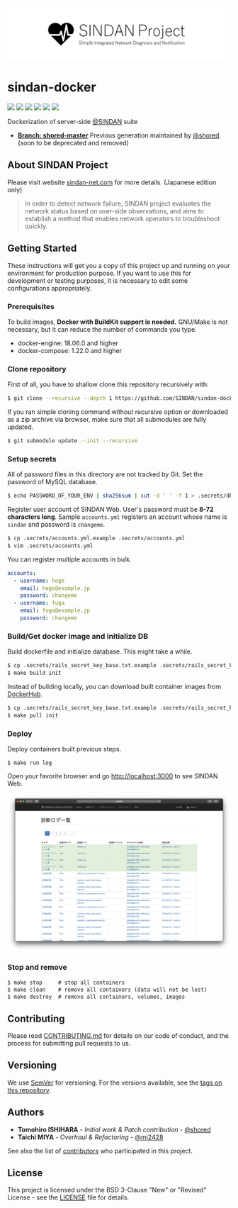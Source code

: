  ![SINDAN Project](https://raw.githubusercontent.com/SINDAN/sindan-docker/screenshot/logo.png)

# sindan-docker

[![](https://travis-ci.org/SINDAN/sindan-docker.svg?branch=master)](https://travis-ci.org/SINDAN/sindan-docker) [![](http://img.shields.io/github/license/SINDAN/sindan-docker)](LICENSE) [![](https://img.shields.io/github/issues/SINDAN/sindan-docker)](https://github.com/SINDAN/sindan-docker/issues)
[![](https://img.shields.io/github/last-commit/SINDAN/sindan-docker)](https://github.com/SINDAN/sindan-docker/commits) [![](https://img.shields.io/github/release/SINDAN/sindan-docker)](https://github.com/SINDAN/sindan-docker/releases)  [![](https://img.shields.io/github/release-date/SINDAN/sindan-docker)](https://github.com/SINDAN/sindan-docker/releases)

Dockerization of server-side [@SINDAN](https://github.com/SINDAN) suite
- **[Branch: shored-master](https://github.com/SINDAN/sindan-docker/tree/shored-master)** Previous generation maintained by [@shored](https://github.com/shored) (soon to be deprecated and removed)

## About SINDAN Project
Please visit website [sindan-net.com](https://www.sindan-net.com) for more details. (Japanese edition only)

> In order to detect network failure, SINDAN project evaluates the network status based on user-side observations, and aims to establish a method that enables network operators to troubleshoot quickly.

## Getting Started
These instructions will get you a copy of this project up and running on your environment for production purpose.
If you want to use this for development or testing purposes, it is necessary to edit some configurations appropriately.

### Prerequisites
To build images, **Docker with BuildKit support is needed.**
GNU/Make is not necessary, but it can reduce the number of commands you type.

- docker-engine: 18.06.0 and higher
- docker-compose: 1.22.0 and higher

### Clone repository
First of all, you have to shallow clone this repository recursively with:
```bash
$ git clone --recursive --depth 1 https://github.com/SINDAN/sindan-docker
```
If you ran simple cloning command without recursive option or downloaded as a zip archive via browser,
make sure that all submodules are fully updated.
```bash
$ git submodule update --init --recursive
```

### Setup secrets
All of password files in this directory are not tracked by Git.
Set the password of MySQL database.
```bash
$ echo PASSWORD_OF_YOUR_ENV | sha256sum | cut -d ' ' -f 1 > .secrets/db_password.txt
```
Register user account of SINDAN Web.
User's password must be **8-72 characters long**.
Sample `accounts.yml` registers an account whose name is `sindan` and password is `changeme`.
```bash
$ cp .secrets/accounts.yml.example .secrets/accounts.yml
$ vim .secrets/accounts.yml
```
You can register multiple accounts in bulk.
```yml
accounts:
  - username: hoge
    email: hoge@example.jp
    password: changeme
  - username: fuga
    email: fuga@example.jp
    password: changeme
```

### Build/Get docker image and initialize DB
Build dockerfile and initialize database. This might take a while.
```bash
$ cp .secrets/rails_secret_key_base.txt.example .secrets/rails_secret_key_base.txt
$ make build init
```
Instead of building locally, you can download built container images from [DockerHub](https://hub.docker.com/u/sindan).
```bash
$ cp .secrets/rails_secret_key_base.txt.example .secrets/rails_secret_key_base.txt
$ make pull init
```

### Deploy
Deploy containers built previous steps.
```
$ make run log
```
Open your favorite browser and go [http://localhost:3000](http://localhost:3000) to see SINDAN Web.

![Safari screenshot](https://raw.githubusercontent.com/SINDAN/sindan-docker/screenshot/safari.png)

### Stop and remove
```
$ make stop     # stop all containers
$ make clean    # remove all containers (data will not be lost)
$ make destroy  # remove all containers, volumes, images
```

## Contributing
Please read [CONTRIBUTING.md](CONTRIBUTING.md) for details on our code of conduct, and the process for submitting pull requests to us.

## Versioning
We use [SemVer](http://semver.org/) for versioning. For the versions available, see the [tags on this repository](https://github.com/SINDAN/sindan-docker/tags).

## Authors
- **Tomohiro ISHIHARA** - *Initial work & Patch contribution* - [@shored](https://github.com/shored)
- **Taichi MIYA** - *Overhaul & Refactoring* - [@mi2428](https://github.com/mi2428)

See also the list of [contributors](https://github.com/SINDAN/sindan-docker/graphs/contributors) who participated in this project.

## License
This project is licensed under the BSD 3-Clause "New" or "Revised" License - see the [LICENSE](LICENSE) file for details.

